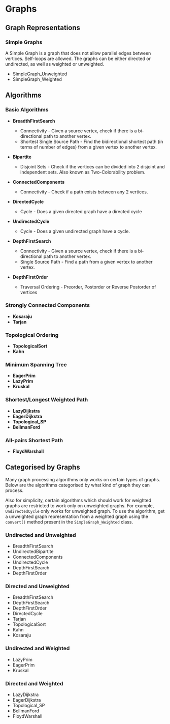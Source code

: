 # Graphs

## Graph Representations

### Simple Graphs

A Simple Graph is a graph that does not allow parallel edges between vertices. Self-loops are allowed. The graphs can be either directed or undirected, as well as weighted or unweighted.

* SimpleGraph_Unweighted
* SimpleGraph_Weighted

## Algorithms

### Basic Algorithms

* __BreadthFirstSearch__
    * Connectivity - Given a source vertex, check if there is a bi-directional path to another vertex.
    * Shortest Single Source Path - Find the bidirectional shortest path (in terms of number of edges) from a given vertex to another vertex.

* __Bipartite__
    * Disjoint Sets - Check if the vertices can be divided into 2 disjoint and independent sets. Also known as Two-Colorability problem. 

* __ConnectedComponents__
    * Connectivity - Check if a path exists between any 2 vertices.

* __DirectedCycle__
    * Cycle - Does a given directed graph have a directed cycle

* __UndirectedCycle__
    * Cycle - Does a given undirected graph have a cycle.

* __DepthFirstSearch__
    * Connectivity - Given a source vertex, check if there is a bi-directional path to another vertex.
    * Single Source Path - Find a path from a given vertex to another vertex.

* __DepthFirstOrder__
     * Traversal Ordering - Preorder, Postorder or Reverse Postorder of vertices

### Strongly Connected Components

* __Kosaraju__
* __Tarjan__

### Topological Ordering

* __TopologicalSort__
* __Kahn__

### Minimum Spanning Tree

* __EagerPrim__
* __LazyPrim__
* __Kruskal__

### Shortest/Longest Weighted Path

* __LazyDijkstra__
* __EagerDijkstra__
* __Topological_SP__
* __BellmanFord__

### All-pairs Shortest Path

* __FloydWarshall__

## Categorised by Graphs

Many graph processing algorithms only works on certain types of graphs. Below are the algorithms categorised by what kind of graph they can process.

Also for simplicity, certain algorithms which should work for weighted graphs are restricted to work only on unweighted graphs. For example, `UndirectedCycle` only works for unweighted graph. To use the algorithm, get a unweighted graph representation from a weighted graph using the `convert()` method present in the `SimpleGraph_Weighted` class.

### Undirected and Unweighted

* BreadthFirstSearch
* UndirectedBipartite
* ConnectedComponents
* UndirectedCycle
* DepthFirstSearch
* DepthFirstOrder

### Directed and Unweighted

* BreadthFirstSearch
* DepthFirstSearch
* DepthFirstOrder
* DirectedCycle
* Tarjan
* TopologicalSort
* Kahn
* Kosaraju

### Undirected and Weighted

* LazyPrim
* EagerPrim
* Kruskal

### Directed and Weighted

* LazyDijkstra
* EagerDijkstra
* Topological_SP
* BellmanFord
* FloydWarshall
